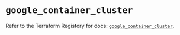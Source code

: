 # `google_container_cluster`

Refer to the Terraform Registory for docs: [`google_container_cluster`](https://registry.terraform.io/providers/hashicorp/google-beta/4.65.0/docs/resources/google_container_cluster).
